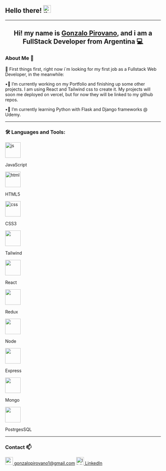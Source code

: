 <h2>Hello there! <img src="https://emojis.slackmojis.com/emojis/images/1482947228/1532/lightsaber.png" alt="ligthsaber" width="25px"/> </h2>

<hr></hr>
<h2 align="center">Hi! my name is <a href="https://www.linkedin.com/in/gonzalo-pirovano/">Gonzalo Pirovano</a>, and i am a FullStack Developer from Argentina 💻</h2>

<h3 style="font-weight:bold"> About Me 👀</h3>

🎈 First things first, right now i´m looking for my first job as a Fullstack Web Developer, in the meanwhile:

•🔭 I’m currently working on my Portfolio and finishing up some other projects. I am using React and Tailwind css to create it. My projects will soon me deployed on vercel, but for now they will be linked to my github repos.

•🌱 I’m currently learning Python with Flask and Django frameworks @ Udemy.

<hr></hr>

<h3 style="font-weight:bold" > 🛠 Languages and Tools: </h3>
<div>
<img src="https://cdn-icons-png.flaticon.com/512/5968/5968292.png" alt="js" width="50px"/>
   <p>JavaScript</p>
</div>

<div>
<img src="https://cdn-icons-png.flaticon.com/512/732/732212.png" alt="html" width="50px"/>
   <p>HTML5</p>
</div>

<div>
<img src="https://cdn-icons-png.flaticon.com/512/732/732190.png" alt="css" width="50px"/>
   <p>CSS3</p>
</div>

<div>
<img src="https://tailwindcss.com/_next/static/media/social-square.eab77323.jpg" width="50px"/>
   <p>Tailwind</p>
</div>

<div>
<img src="https://upload.wikimedia.org/wikipedia/commons/thumb/a/a7/React-icon.svg/2300px-React-icon.svg.png" width="50px"/>
   <p>React </p>
</div>

<div>
<img src="https://raw.githubusercontent.com/reduxjs/redux/master/logo/logo.png" width="50px"/>
   <p>Redux</p>
</div>

<div>
<img src="https://cdn0.iconfinder.com/data/icons/designer-skills/128/node-js-512.png" width="50px"/>
   <p>Node </p>
</div>

<div>
<img src="https://www.pngfind.com/pngs/m/136-1363736_express-js-icon-png-transparent-png.png" width="50px"/>
   <p>Express </p>
</div>

<div>
<img src="https://img.icons8.com/color/480/mongodb.png" width="50px"/>
   <p>Mongo </p>
</div>

<div>
<img src="https://user-images.githubusercontent.com/24623425/36042969-f87531d4-0d8a-11e8-9dee-e87ab8c6a9e3.png" width="50px"/>
   <p>PostrgesSQL </p>
</div>



<hr></hr>

<h3 style="font-weight:bold"> Contact 📫</h3>

<div style="display:box">
   <a href="mailto:gonzalopirovano1@gmail.com"> <img src="https://upload.wikimedia.org/wikipedia/commons/thumb/8/8c/Gmail_Icon_%282013-2020%29.svg/1280px-Gmail_Icon_%282013-2020%29.svg.png" alt="gmailIcon" width="25px"> gonzalopirovano1@gmail.com</a> 
   <a href="https://www.linkedin.com/in/gonzalo-pirovano/"> <img src="https://upload.wikimedia.org/wikipedia/commons/thumb/f/f8/LinkedIn_icon_circle.svg/2048px-LinkedIn_icon_circle.svg.png" alt="linkedinIcon" width="25px"> LinkedIn</a>
</div>
